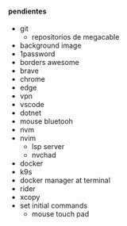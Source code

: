 #### pendientes
- git
  - repositorios de megacable
- background image
- 1password
- borders awesome 
- brave
- chrome
- edge
- vpn
- vscode
- dotnet
- mouse bluetooh
- nvm
- nvim
  - lsp server
  - nvchad
- docker
- k9s
- docker manager at terminal
- rider
- xcopy 
- set initial commands
  - mouse touch pad 
